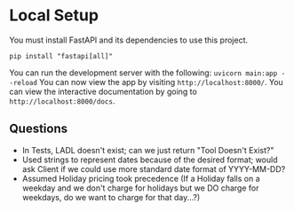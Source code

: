 # Local Setup
You must install FastAPI and its dependencies to use this project.
```
pip install "fastapi[all]"
```
You can run the development server with the following: `uvicorn main:app --reload`
You can now view the app by visiting `http://localhost:8000/`. 
You can view the interactive documentation by going to `http://localhost:8000/docs`.

## Questions
- In Tests, LADL doesn't exist; can we just return "Tool Doesn't Exist?"
- Used strings to represent dates because of the desired format; would ask Client if we could use more standard date format of YYYY-MM-DD?
- Assumed Holiday pricing took precedence (If a Holiday falls on a weekday and we don't charge for holidays but we DO charge for weekdays, do we want to charge for that day...?)